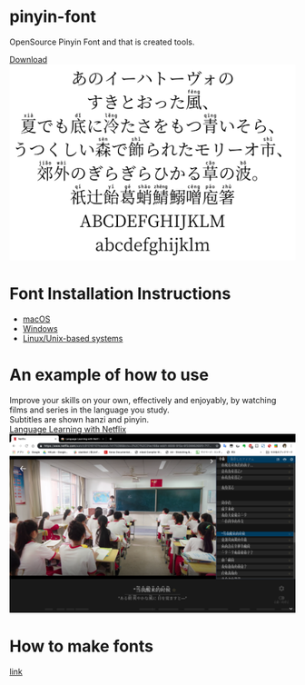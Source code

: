 # pinyin-font
OpenSource Pinyin Font and that is created tools.

[Download](https://github.com/MaruTama/pinyin-font-tools/releases)
![screenshot](./imgs/ss.png)

# Font Installation Instructions
- [macOS](https://support.apple.com/en-us/HT201749)
- [Windows](https://www.microsoft.com/en-us/Typography/TrueTypeInstall.aspx)
- [Linux/Unix-based systems](https://github.com/adobe-fonts/source-code-pro/issues/17#issuecomment-8967116)

# An example of how to use
Improve your skills on your own, effectively and enjoyably, by watching films and series in the language you study.  
Subtitles are shown hanzi and pinyin.  
[Language Learning with Netflix](https://chrome.google.com/webstore/detail/language-learning-with-ne/hoombieeljmmljlkjmnheibnpciblicm?hl=en)  
![An-example-of-how-to-use](./imgs/An-example-of-how-to-use.png)

# How to make fonts
[link](./HOW_TO_MAKE.md)
